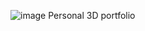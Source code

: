![image](https://github.com/user-attachments/assets/3fe51424-c830-4262-b0b5-df2409120252)
Personal 3D portfolio 
